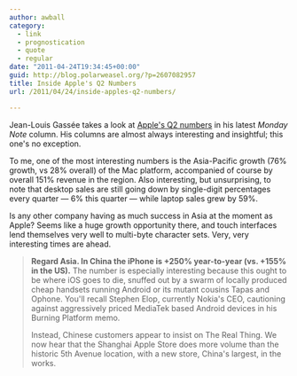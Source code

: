 ```yaml
---
author: awball
category:
  - link
  - prognostication
  - quote
  - regular
date: "2011-04-24T19:34:45+00:00"
guid: http://blog.polarweasel.org/?p=2607082957
title: Inside Apple's Q2 Numbers
url: /2011/04/24/inside-apples-q2-numbers/

---
```

Jean-Louis Gassée takes a look at [Apple's Q2 numbers](http://www.mondaynote.com/2011/04/24/inside-apple's-q2-numbers/) in his latest _Monday Note_ column. His columns are almost always interesting and insightful; this one's no exception.

To me, one of the most interesting numbers is the Asia-Pacific growth (76% growth, vs 28% overall) of the Mac platform, accompanied of course by overall 151% revenue in the region. Also interesting, but unsurprising, to note that desktop sales are still going down by single-digit percentages every quarter — 6% this quarter — while laptop sales grew by 59%.

Is any other company having as much success in Asia at the moment as Apple? Seems like a huge growth opportunity there, and touch interfaces lend themselves very well to multi-byte character sets. Very, very interesting times are ahead.

> **Regard Asia. In China the iPhone is +250% year-to-year (vs. +155% in the US).**
> The number is especially interesting because this ought to be where iOS goes to die, snuffed out by a swarm of locally produced cheap handsets running Android or its mutant cousins Tapas and Ophone. You'll recall Stephen Elop, currently Nokia's CEO, cautioning against aggressively priced MediaTek based Android devices in his Burning Platform memo.
>
> Instead, Chinese customers appear to insist on The Real Thing. We now hear that the Shanghai Apple Store does more volume than the historic 5th Avenue location, with a new store, China's largest, in the works.

